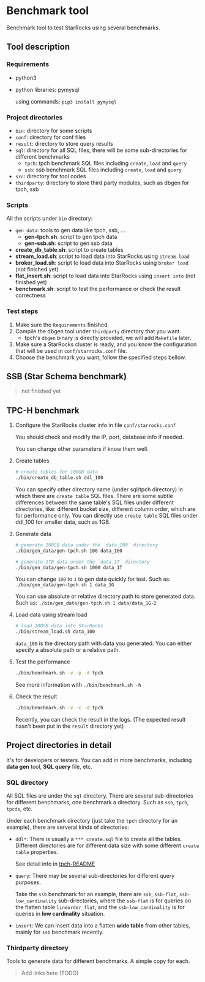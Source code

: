 # Benchmark tool

Benchmark tool to test StarRocks using several benchmarks.

## Tool description

### Requirements

* python3
* python libraries: pymysql

   using commands: `pip3 install pymysql`

### Project directories

* `bin`: directory for some scripts
* `conf`: directory for conf files
* `result`: directory to store query results
* `sql`: directory for all SQL files, there will be some sub-directories for different benchmarks
  * `tpch`: tpch benchmark SQL files including `create`, `load` and `query`
  * `ssb`: ssb benchmark SQL files including `create`, `load` and `query`
* `src`: directory for tool codes
* `thirdparty`: directory to store third party modules, such as dbgen for tpch, ssb

### Scripts

All the scripts under `bin` directory:

* `gen_data`: tools to gen data like tpch, ssb, ...
  * **gen-tpch.sh**: script to gen tpch data
  * **gen-ssb.sh**: script to gen ssb data
* **create_db_table.sh**: script to create tables
* **stream_load.sh**: script to load data into StarRocks using `stream load`
* **broker_load.sh**: script to load data into StarRocks using `broker load` (not finished yet)
* **flat_insert.sh**: script to load data into StarRocks using `insert into` (not finished yet)
* **benchmark.sh**: script to test the performance or check the result correctness

### Test steps

1. Make sure the `Requirements` finished.
2. Compile the dbgen tool under `thirdparty` directory that you want.
    * tpch's `dbgen` binary is directly provided, we will add `Makefile` later.
3. Make sure a StarRocks cluster is ready,
   and you know the configuration that will be used in `conf/starrocks.conf` file.
4. Choose the benchmark you want, follow the specified steps bellow.

## SSB (Star Schema benchmark)

> not finished yet

## TPC-H benchmark

1. Configure the StarRocks cluster info in file `conf/starrocks.conf`

    You should check and modify the IP, port, database info if needed.

    You can change other parameters if know them well.

2. Create tables

    ```bash
    # create tables for 100GB data
    ./bin/create_db_table.sh ddl_100
    ```

    You can specify other directory name (under sql/tpch directory)
    in which there are `create table` SQL files.
    There are some subtle differences between the same table's SQL files under different directories,
    like: different bucket size, different column order, which are for performance only.
    You can directly use `create table` SQL files under ddl_100 for smaller data, such as 1GB.

3. Generate data

    ```bash
    # generate 100GB data under the `data_100` directory
    ./bin/gen_data/gen-tpch.sh 100 data_100

    # generate 1TB data under the `data_1T` directory
    ./bin/gen_data/gen-tpch.sh 1000 data_1T
    ```

    You can change `100` to `1` to gen data quickly for test.
    Such as: `./bin/gen_data/gen-tpch.sh 1 data_1G`

    You can use absolute or relative directory path to store generated data.
    Such as: `./bin/gen_data/gen-tpch.sh 1 data/data_1G-2`

4. Load data using stream load

    ```bash
    # load 100GB data into StarRocks
    ./bin/stream_load.sh data_100
    ```

    `data_100` is the directory path with data you generated.
    You can either specify a absolute path or a relative path.

5. Test the performance

    ```bash
    ./bin/benchmark.sh -v -p -d tpch
    ```

    See more information with `./bin/benchmark.sh -h`

6. Check the result

    ```bash
    ./bin/benchmark.sh -v -c -d tpch
    ```

    Recently, you can check the result in the logs.
    (The expected result hasn't been put in the `result` directory yet)

## Project directories in detail

It's for developers or testers.
You can add in more benchmarks, including **data gen** tool, **SQL query** file, etc.

### SQL directory

All SQL files are under the `sql` directory.
There are several sub-directories for different benchmarks, one benchmark a directory.
Such as `ssb`, `tpch`, `tpcds`, etc.

Under each benchmark directory (just take the `tpch` directory for an example), there are serveral kinds of directories:

* `ddl*`: There is usually a `***_create.sql` file to create all the tables.
    Different directories are for different data size with some different `create table` properties.

    See detail info in [tpch-README](sql/tpch/README.md)

* `query`: There may be several sub-directories for different query purposes.

    Take the `ssb` benchmark for an example, there are `ssb`, `ssb-flat`, `ssb-low_cardinality` sub-directories,
    where the `ssb-flat` is for queries on the flatten table `lineorder_flat`,
    and the `ssb-low_cardinality` is for queries in **low cardinality** situation.

* `insert`: We can insert data into a flatten **wide table** from other tables, mainly for `ssb` benchmark recently.

### Thirdparty directory

Tools to generate data for different benchmarks.
A simple copy for each.

> Add links here (TODO)
